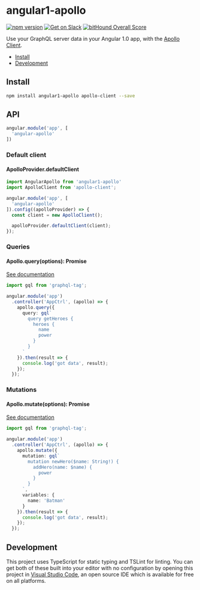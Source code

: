 # angular1-apollo

[![npm version](https://badge.fury.io/js/angular1-apollo.svg)](https://badge.fury.io/js/angular1-apollo)
[![Get on Slack](https://img.shields.io/badge/slack-join-orange.svg)](http://www.apollostack.com/#slack)
[![bitHound Overall Score](https://www.bithound.io/github/apollostack/angular1-apollo/badges/score.svg)](https://www.bithound.io/github/apollostack/angular1-apollo)

Use your GraphQL server data in your Angular 1.0 app, with the [Apollo Client](https://github.com/apollostack/apollo-client).

- [Install](#install)
- [Development](#development)

## Install

```bash
npm install angular1-apollo apollo-client --save
```

## API

```ts
angular.module('app', [
  'angular-apollo'
])
```

### Default client
#### ApolloProvider.defaultClient


```ts
import AngularApollo from 'angular1-apollo'
import ApolloClient from 'apollo-client';

angular.module('app', [
  'angular-apollo'
]).config((apolloProvider) => {
  const client = new ApolloClient();

  apolloProvider.defaultClient(client);
});
```

### Queries
#### Apollo.query(options): Promise<ApolloQueryResult>

[See documentation](http://dev.apollodata.com/core/apollo-client-api.html#ApolloClient.query)

```ts
import gql from 'graphql-tag';

angular.module('app')
  .controller('AppCtrl', (apollo) => {
    apollo.query({
      query: gql`
        query getHeroes {
          heroes {
            name
            power
          }
        }
      `
    }).then(result => {
      console.log('got data', result);
    });
  });
```

### Mutations
#### Apollo.mutate(options): Promise<ApolloQueryResult>

[See documentation](http://dev.apollodata.com/core/apollo-client-api.html#ApolloClient\.mutate)

```ts
import gql from 'graphql-tag';

angular.module('app')
  .controller('AppCtrl', (apollo) => {
    apollo.mutate({
      mutation: gql`
        mutation newHero($name: String!) {
          addHero(name: $name) {
            power
          }
        }
      `,
      variables: {
        name: 'Batman'
      }
    }).then(result => {
      console.log('got data', result);
    });
  });
```

## Development

This project uses TypeScript for static typing and TSLint for linting. You can get both of these built into your editor with no configuration by opening this project in [Visual Studio Code](https://code.visualstudio.com/), an open source IDE which is available for free on all platforms.
